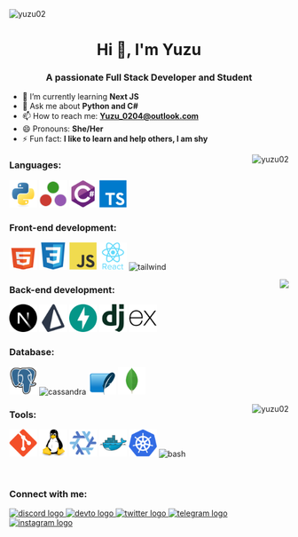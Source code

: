 <div align="left">
   <img src="https://komarev.com/ghpvc/?username=yuzu02&label=Profile%20views&color=blueviolet&style=flat" alt="yuzu02" />
</div>

<h1 align="center">Hi 👋, I'm Yuzu</h1>
<h3 align="center">A passionate Full Stack Developer and Student</h3>

<!-- 
<p align="left"> 
<a href="https://github.com/ryo-ma/github-profile-trophy">
<img src="https://github-profile-trophy.vercel.app/?username=Yuzu02&theme=radical&no-frame=false&no-bg=true&margin-w=4" alt="yuzu02" />
</a> 
</p>
-->


- 🌱 I’m currently learning **Next JS**
- 💬 Ask me about **Python and C#**
- 📫 How to reach me: **Yuzu_0204@outlook.com**
- 😄 Pronouns: **She/Her**
- ⚡ Fun fact: **I like to learn and help others, I am shy**  

<p><img align="right" src="https://github-readme-stats.vercel.app/api/top-langs/?username=Yuzu02&theme=radical&hide_border=true&include_all_commits=true&count_private=false&layout=compact" alt="yuzu02" /> </p>

<h3 align="left">Languages:</h3>
<p align="left">
  <img src="https://raw.githubusercontent.com/devicons/devicon/master/icons/python/python-original.svg" alt="python" title="Python" width="50" height="50"/>
  <img src="https://raw.githubusercontent.com/devicons/devicon/master/icons/julia/julia-original.svg" alt="julia" title="Julia" width="50" height="50"/>
  <img src="https://raw.githubusercontent.com/devicons/devicon/master/icons/csharp/csharp-original.svg" alt="csharp" title="C#" width="50" height="50"/>
  <img src="https://raw.githubusercontent.com/devicons/devicon/master/icons/typescript/typescript-original.svg" alt="typescript" title="C#" width="50" height="50"/>
</p>



<h3 align="left">Front-end development:</h3>
<p align="left">
  <img src="https://raw.githubusercontent.com/devicons/devicon/master/icons/html5/html5-original.svg" alt="html5" title="HTML5" width="50" height="40"/>
  <img src="https://raw.githubusercontent.com/devicons/devicon/master/icons/css3/css3-original.svg" alt="css3" title="CSS3" width="50" height="50"/>
  <img src="https://raw.githubusercontent.com/devicons/devicon/master/icons/javascript/javascript-original.svg" alt="javascript" title="JavaScript" width="50" height="50"/>
  <img src="https://raw.githubusercontent.com/devicons/devicon/master/icons/react/react-original-wordmark.svg" alt="react" title="React" width="50" height="50"/>
  <img src="https://www.vectorlogo.zone/logos/tailwindcss/tailwindcss-icon.svg" alt="tailwind" title="TailwindCSS" width="50" height="50"/>
</p>

<img align="right" src="https://github-readme-stats.vercel.app/api?username=Yuzu02&theme=radical&hide_border=true&include_all_commits=true&count_private=false" /></p> 

<h3 align="left">Back-end development:</h3>
<p align="left">
  <img src="https://raw.githubusercontent.com/devicons/devicon/master/icons/nextjs/nextjs-original.svg" alt="NextJS" title="Next JS" width="50" height="50"/>
  <img src="https://raw.githubusercontent.com/devicons/devicon/master/icons/prisma/prisma-original.svg" alt="Prisma" title="Prisma" width="50" height="50"/>
  <img src="https://raw.githubusercontent.com/devicons/devicon/master/icons/fastapi/fastapi-original.svg" alt="fastapi" title="FastAPI" width="50" height="50"/>
  <img src="https://raw.githubusercontent.com/devicons/devicon/master/icons/django/django-plain.svg" alt="django" title="Django" width="50" height="50"/>
  <img src="https://raw.githubusercontent.com/devicons/devicon/master/icons/express/express-original.svg" alt="express" title="ExpressJS" width="50" height="50"/>
</p>


<h3 align="left">Database:</h3>
<p align="left">
  <img src="https://raw.githubusercontent.com/devicons/devicon/master/icons/postgresql/postgresql-original.svg" alt="postgresql" title="PostgreSQL" width="50" height="50"/>
  <img src="https://www.vectorlogo.zone/logos/apache_cassandra/apache_cassandra-icon.svg" alt="cassandra" title="CassandraDB" width="50" height="50"/> 
  <img src="https://raw.githubusercontent.com/devicons/devicon/master/icons/sqlite/sqlite-original.svg" alt="sqlite" title="SQLite" width="50" height="40"/>
  <img src="https://raw.githubusercontent.com/devicons/devicon/master/icons/mongodb/mongodb-original.svg" alt="mongodb" title="MongoDB" width="50" height="50"/>
</p>
 

<p><img align="right" src="https://github-readme-streak-stats.herokuapp.com/?user=Yuzu02&theme=radical&hide_border=true" alt="yuzu02" /></p>

<h3 align="left">Tools:</h3> 
<p align="left">
  <img src="https://raw.githubusercontent.com/devicons/devicon/master/icons/git/git-original.svg" alt="git" title="Git" width="50" height="50"/>
  <img src="https://raw.githubusercontent.com/devicons/devicon/master/icons/linux/linux-original.svg" alt="linux" title="Linux" width="50" height="50"/>
  <img src="https://raw.githubusercontent.com/devicons/devicon/master/icons/nixos/nixos-original.svg" alt="NixOS" title="NixOS" width="50" height="50"/>
  <img src="https://raw.githubusercontent.com/devicons/devicon/master/icons/docker/docker-original.svg" alt="docker" title="Docker" width="50" height="50"/>
  <img src="https://raw.githubusercontent.com/devicons/devicon/master/icons/kubernetes/kubernetes-plain.svg" alt="kubernetes" title="Kubernetes" width="50" height="50"/>
  <img src="https://www.vectorlogo.zone/logos/gnu_bash/gnu_bash-icon.svg" alt="bash" title="Bash Scripting" width="50" height="50"/> </a>
</p>

<br clear="both">

<div align="left">
  <h3 align="left">Connect with me:</h3>
  <a href="discordapp.com/users/483845680469901317" target="_blank">
    <img src="https://img.shields.io/static/v1?message=Discord&logo=discord&label=&color=7289DA&logoColor=white&labelColor=&style=for-the-badge" height="30" alt="discord logo"  />
  </a>
  <a href="https://dev.to/yuzu02" target="_blank">
    <img src="https://img.shields.io/static/v1?message=dev.to&logo=dev.to&label=&color=0A0A0A&logoColor=white&labelColor=&style=for-the-badge" height="30" alt="devto logo"  />
  </a>
  <a href="https://twitter.com/Yuzucchi0204" target="_blank">
    <img src="https://img.shields.io/static/v1?message=Twitter&logo=twitter&label=&color=1DA1F2&logoColor=white&labelColor=&style=for-the-badge" height="30" alt="twitter logo"  />
  </a>
  <a href="https://t.me/Yuzu02" target="_blank">
    <img src="https://img.shields.io/static/v1?message=Telegram&logo=telegram&label=&color=2CA5E0&logoColor=white&labelColor=&style=for-the-badge" height="30" alt="telegram logo"  />
  </a>
  <a href="https://www.instagram.com/yuzucchi0204/" target="_blank">
    <img src="https://img.shields.io/static/v1?message=Instagram&logo=instagram&label=&color=E4405F&logoColor=white&labelColor=&style=for-the-badge" height="30" alt="instagram logo"  />
  </a>
</div>
